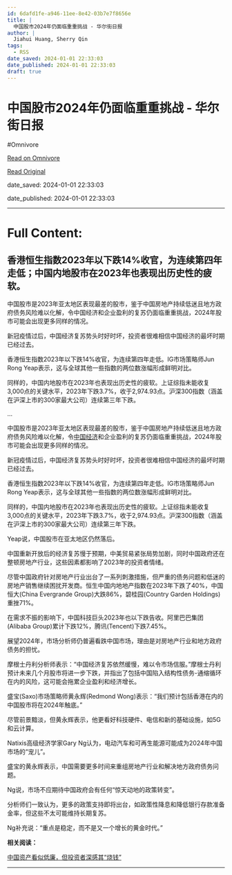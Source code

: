 ```yaml
---
id: 6dafd1fe-a946-11ee-8e42-03b7e7f8656e
title: |
  中国股市2024年仍面临重重挑战 - 华尔街日报
author: |
  Jiahui Huang, Sherry Qin
tags:
  - RSS
date_saved: 2024-01-01 22:33:03
date_published: 2024-01-01 22:33:03
draft: true
---
```


# 中国股市2024年仍面临重重挑战 - 华尔街日报
#Omnivore

[Read on Omnivore](https://omnivore.app/me/2024-18cc93998ea)

[Read Original](https://cn.wsj.com/amp/articles/%E4%B8%AD%E5%9B%BD%E8%82%A1%E5%B8%822024%E5%B9%B4%E4%BB%8D%E9%9D%A2%E4%B8%B4%E9%87%8D%E9%87%8D%E6%8C%91%E6%88%98-44b643a7)

date_saved: 2024-01-01 22:33:03

date_published: 2024-01-01 22:33:03

--- 

# Full Content: 

## 香港恒生指数2023年以下跌14%收官，为连续第四年走低；中国内地股市在2023年也表现出历史性的疲软。

中国股市是2023年亚太地区表现最差的股市，鉴于中国房地产持续低迷且地方政府债务风险难以化解，令中国经济和企业盈利的复苏仍面临重重挑战，2024年股市可能会出现更多同样的情况。

新冠疫情过后，中国经济复苏势头时好时坏，投资者很难相信中国经济的最坏时期已经过去。

香港恒生指数2023年以下跌14%收官，为连续第四年走低。IG市场策略师Jun Rong Yeap表示，这与全球其他一些指数的两位数涨幅形成鲜明对比。

同样的，中国内地股市在2023年也表现出历史性的疲软。上证综指未能收复3,000点的关键水平，2023年下跌3.7%，收于2,974.93点。沪深300指数（涵盖在沪深上市的300家最大公司）连续第三年下跌。

...

中国股市是2023年亚太地区表现最差的股市，鉴于中国房地产持续低迷且地方政府债务风险难以化解，令[中国经济](https://cn.wsj.com/articles/CN-CEC-20240102082127)和企业盈利的复苏仍面临重重挑战，2024年股市可能会出现更多同样的情况。

新冠疫情过后，中国经济复苏势头时好时坏，投资者很难相信中国经济的最坏时期已经过去。

香港恒生指数2023年以下跌14%收官，为连续第四年走低。IG市场策略师Jun Rong Yeap表示，这与全球其他一些指数的两位数涨幅形成鲜明对比。

同样的，中国内地股市在2023年也表现出历史性的疲软。上证综指未能收复3,000点的关键水平，2023年下跌3.7%，收于2,974.93点。沪深300指数（涵盖在沪深上市的300家最大公司）连续第三年下跌。

Yeap说，中国股市在亚太地区仍然落后。

中国重新开放后的经济复苏慢于预期，中美贸易紧张局势加剧，同时中国政府还在整顿房地产行业，这些因素都影响了2023年的投资者情绪。

尽管中国政府针对房地产行业出台了一系列刺激措施，但严重的债务问题和低迷的房地产销售继续困扰开发商。恒生中国内地地产指数在2023年下跌了40%，中国恒大(China Evergrande Group)大跌86%，碧桂园(Country Garden Holdings)重挫71%。

在需求不振的影响下，中国科技巨头2023年也以下跌告收。阿里巴巴集团(Alibaba Group)累计下跌12%，腾讯(Tencent)下跌7.45%。

展望2024年，市场分析师仍普遍看跌中国市场，理由是对房地产行业和地方政府债务的担忧。

摩根士丹利分析师表示：“中国经济复苏依然缓慢，难以令市场信服。”摩根士丹利预计未来几个月股市将进一步下跌，并指出了包括中国陷入结构性债务-通缩循环在内的风险，这可能会拖累企业盈利和经济增长。

盛宝(Saxo)市场策略师黄永辉(Redmond Wong)表示：“我们预计包括香港在内的中国股市将在2024年触底。”

尽管前景黯淡，但黄永辉表示，他更看好科技硬件、电信和新的基础设施，如5G和云计算。

Natixis高级经济学家Gary Ng认为，电动汽车和可再生能源可能成为2024年中国市场的“宠儿”。

盛宝的黄永辉表示，中国需要更多时间来重组房地产行业和解决地方政府债务问题。

Ng说，市场不应期待中国政府会有任何“惊天动地的政策转变”。

分析师们一致认为，更多的政策支持即将出台，如政策性降息和降低银行存款准备金率，但这些不太可能维持长期复苏。

Ng补充说：“重点是稳定，而不是又一个增长的黄金时代。”

**相关阅读：**

[中国资产看似低廉，但投资者深感其“烧钱”](https://cn.wsj.com/articles/CN-FIN-20231226131713)

---

